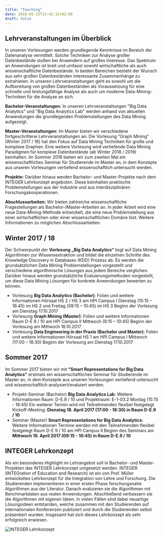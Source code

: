 ```yaml
---
title: "Teaching"
date: 2018-05-15T15:42:32+02:00
draft: false
---
```


## Lehrveranstaltungen im Überblick
In unseren Vorlesungen werden grundlegende Kenntnisse im Bereich der Datenanalyse vermittelt.  Solche Techniken zur Analyse großer Datenbestände stoßen bei Anwendern auf großes Interesse. Das Spektrum an Anwendungen ist breit und umfasst sowohl wirtschaftliche als auch wissenschaftliche Datenbestände. In beiden Bereichen besteht der Wunsch aus sehr großen Datenbeständen interessante Zusammenhänge zu extrahieren. In unseren Lehrveranstaltungen geht es sowohl um die Aufbereitung von großen Datenbeständen als Voraussetzung für eine schnelle und leistungsfähige Analyse als auch um moderne Data-Mining-Techniken für die Analyse an sich.

**Bachelor-Veranstaltungen:**
In unseren Lehrveranstaltungen "Big Data Analytics" und "Big Data Analytics Lab" werden anhand von aktuellen Anwendungen die grundlegenden Problemstellungen des Data Mining aufgezeigt.

**Master-Veranstaltungen:**
Im Master bieten wir verschiedene fortgeschrittene Lehrveranstaltungen an: Die Vorlesung "Graph Mining" (Winter 2017 / 18) hat den Fokus auf Data Mining Techniken für große und komplexe Graphen. Eine weitere Vorlesung wird vertiefende Data Mining Paradigmen für komplexe Datenbestände (ab Winter 2018 / 2019) beinhalten. Im Sommer 2018 bieten wir zum zweiten Mal ein wissenschaftliches Seminar für Studierende im Master an, in dem Konzepte aus unseren Vorlesungen vertiefend wissenschaftlich untersucht werden.

**Projekte:**
Darüber hinaus werden Bachelor- und Master-Projekte nach dem INTEGER Lehrkonzept angeboten. Diese beinhalten praktische Problemstellungen aus der Industrie und aus interdisziplinären Forschungskooperationen.

**Abschlussarbeiten:**
Wir bieten zahlreiche wissenschaftliche Fragestellungen als Bachelor-/Master-Arbeiten an. In jeder Arbeit wird eine neue Data-Mining-Methode entwickelt, die eine neue Problemstellung aus einer wirtschaftlichen oder einer wissenschaftlichen Domäne löst. Weitere Informationen zu möglichen Abschlussarbeiten.

## Winter 2017 / 18
Der Schwerpunkt der **Vorlesung „Big Data Analytics“** liegt auf Data Mining Algorithmen zur Wissensextraktion und bildet die einzelnen Schritte des Knowledge Discovery in Databases (KDD) Prozess ab. Es werden die grundsätzlichen Data Mining Problemstellungen vorgestellt und verschiedene algorithmische Lösungen aus jedem Bereiche verglichen. Darüber hinaus werden grundsätzliche Evaluierungsmethoden vorgestellt, um diese Data Mining Lösungen für konkrete Anwendungen bewerten zu können.

- Vorlesung **Big Data Analytics (Bachelor)**: Folien und weitere Informationen
Hörsaal HS 2 / HS 3 am HPI Campus I
Dienstag (15:15 – 16:45) im HS 2 und Freitag (09:15 – 10:45) im HS 3
Beginn der Vorlesung am Dienstag 17.10.2017
- Vorlesung **Graph Mining (Master)**: Folien und weitere Informationen
Raum D-E 9 / 10 am HPI Campus II
Mittwoch (9:15 – 10:45)
Beginn der Vorlesung am Mittwoch 18.10.2017  
- Vorlesung **Data Engineering in der Praxis (Bachelor und Master)**: Folien und weitere Informationen
Hörsaal HS 1 am HPI Campus I
Mittwoch (17:00 – 18:30)
Beginn der Vorlesung am Dienstag 17.10.2017 

## Sommer 2017
Im Sommer 2017 bieten wir mit **"Smart Representations for Big Data Analytics"** erstmals ein wissenschaftliches Seminar für Studierende im Master an, in dem Konzepte aus unseren Vorlesungen vertiefend untersucht und wissenschaftlich analysiert/evaluiert werden.

- Projekt-Seminar (Bachelor) **Big Data Analytics Lab**: Weitere Informationen
Raum: D-E.9 / 10 und Projektraum: E-1-03.2
Montag (15:15 - 16:45)
Ein weiterer Termin wird mit Teilnehmenden flexibel festgelegt
Kickoff-Meeting: **Dienstag 18. April 2017 (17:00 - 18:30) in Raum D-E.9 / 10**
- Seminar (Master) **Smart Representations for Big Data Analytics**: Weitere Informationen
Termine werden mit den Teilnehmenden flexibel festgelegt
Raum D-E 9 / 10 am HPI Campus II
Beginn des Seminars am **Mittwoch 19. April 2017 (09:15 - 10:45) in Raum D-E.9 / 10**

## INTEGER Lehrkonzept
Als ein besonderes Highlight im Lehrangebot soll in Bachelor- und Master-Projekten das INTEGER Lehrkonzept umgesetzt werden. INTEGER (INTEGration of Education and Research) ist ein von Prof. Müller entwickeltes Lehrkonzept für die Integration von Lehre und Forschung. Die Studierenden implementieren in einer ersten Phase forschungsnahe Algorithmen aus der Literatur. Danach evaluieren sie die Algorithmen mit Benchmarkdaten aus realen Anwendungen. Abschließend verbessern sie die Algorithmen mit eigenen Ideen. In vielen Fällen sind dabei neuartige Lösungsideen entstanden, welche zusammen mit den Studierenden auf internationalen Konferenzen publiziert und durch die Studierenden selbst präsentiert wurden. Insgesamt hat sich dieses Lehrkonzept als sehr erfolgreich erwiesen.

![INTEGER Lehrkonzept](/static/images/teaching/integer.png "INTEGER Lehrkonzept")